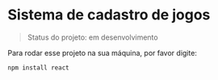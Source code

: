 <h1>Sistema de cadastro de jogos</h1>

>Status do projeto: em desenvolvimento

Para rodar esse projeto na sua máquina, por favor digite:

```
npm install react
```
